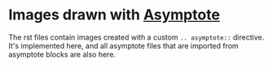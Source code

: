 # Images drawn with [Asymptote](http://asymptote.sourceforge.net/)

The rst files contain images created with a custom `.. asymptote::` directive.
It's implemented here, and all asymptote files that are imported from asymptote
blocks are also here.
